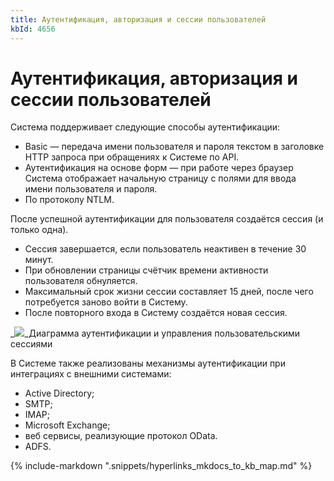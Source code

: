```yaml
---
title: Аутентификация, авторизация и сессии пользователей
kbId: 4656
---
```


# Аутентификация, авторизация и сессии пользователей

Система поддерживает следующие способы аутентификации:

- Basic — передача имени пользователя и пароля текстом в заголовке HTTP запроса при обращениях к Системе по API.
- Аутентификация на основе форм — при работе через браузер Система отображает начальную страницу с полями для ввода имени пользователя и пароля.
- По протоколу NTLM.

После успешной аутентификации для пользователя создаётся сессия (и только одна).

- Сессия завершается, если пользователь неактивен в течение 30 минут.
- При обновлении страницы счётчик времени активности пользователя обнуляется.
- Максимальный срок жизни сессии составляет 15 дней, после чего потребуется заново войти в Систему.
- После повторного входа в Систему создаётся новая сессия.

_![](https://kb.comindware.ru/assets/img_63bc194ca9eb4.png)_Диаграмма аутентификации и управления пользовательскими сессиями

В Системе также реализованы механизмы аутентификации при интеграциях с внешними системами:

- Active Directory;
- SMTP;
- IMAP;
- Microsoft Exchange;
- веб сервисы, реализующие протокол OData.
- ADFS.

{% include-markdown ".snippets/hyperlinks_mkdocs_to_kb_map.md" %}
